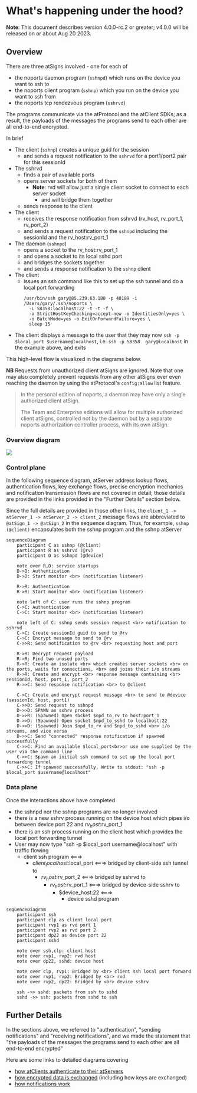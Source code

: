 # What's happening under the hood?

**Note**: This document describes version 4.0.0-rc.2 or greater; v4.0.0 will be
released on or about Aug 20 2023.

## Overview
There are three atSigns involved - one for each of
- the noports daemon program (`sshnpd`) which runs on the device you want to 
  ssh to
- the noports client program (`sshnp`) which you run on the device you want to 
  ssh from
- the noports tcp rendezvous program (`sshrvd`)

The programs communicate via the atProtocol and the atClient SDKs; as a 
result, the payloads of the messages the programs send to each other are all 
end-to-end encrypted.

In brief
- The client (`sshnp`) creates a unique guid for the session
  - and sends a request notification to the `sshrvd` for a port1/port2 pair
    for this sessionId
- The sshrvd
  - finds a pair of available ports
  - opens server sockets for both of them
    - **Note**: rvd will allow just a single client socket to connect to each 
      server socket
      - and will bridge them together
  - sends response to the client
- The client
  - receives the response notification from sshrvd (rv_host, rv_port_1, 
    rv_port_2)
  - and sends a request notification to the `sshnpd` including the sessionId 
    and the rv_host:rv_port_1
- The daemon (`sshnpd`)
  - opens a socket to the rv_host:rv_port_1
  - and opens a socket to its local sshd port
  - and bridges the sockets together
  - and sends a response notification to the `sshnp` client
- The client
  - issues an ssh command like this to set up the ssh tunnel and do a local 
    port forwarding
    ```
    /usr/bin/ssh gary@85.239.63.180 -p 40189 -i /Users/gary/.ssh/noports \
      -L 58358:localhost:22 -t -t -f \
      -o StrictHostKeyChecking=accept-new -o IdentitiesOnly=yes \
      -o BatchMode=yes -o ExitOnForwardFailure=yes \
      sleep 15
    ```
- The client displays a message to the user that they may now
  `ssh -p $local_port $username@localhost`, i.e. `ssh -p 58358 
  gary@localhost` in the example above, and exits

This high-level flow is visualized in the diagrams below.

**NB** Requests from unauthorized client atSigns are ignored. Note that one
may also completely prevent requests from any other atSigns ever even
reaching the daemon by using the atProtocol's `config:allow` list feature.
> In the personal edition of noports, a daemon may have only a single
> authorized client atSign.
>
> The Team and Enterprise editions will allow for multiple authorized client
> atSigns, controlled not by the daemon but by a separate noports
> authorization controller process, with its own atSign.

### Overview diagram
![](overview.png)

### Control plane
In the following sequence diagram, atServer address lookup flows, 
authentication flows, key exchange flows, precise encryption mechanics and 
notification transmission flows are not covered in detail; those details are 
provided in the links provided in the "Further Details" section below.

Since the full details are provided in those other links, the 
`client_1 -> atServer_1 -> atServer_2 -> client_2`
message flows are abbreviated to `@atSign_1 -> @atSign_2` in the 
sequence diagram. Thus, for example, `sshnp (@client)` encapsulates both the 
sshnp program and the sshnp atServer

```mermaid
sequenceDiagram
    participant C as sshnp (@client)
    participant R as sshrvd (@rv)
    participant D as sshnpd (@device)

    note over R,D: service startups
    D->D: Authentication
    D->D: Start monitor <br> (notification listener)
    
    R->R: Authentication
    R->R: Start monitor <br> (notification listener)

    note left of C: user runs the sshnp program
    C->C: Authentication
    C->C: Start monitor <br> (notification listener)
    
    note left of C: sshnp sends session request <br> notification to sshrvd
    C->C: Create sessionId guid to send to @rv
    C->C: Encrypt message to send to @rv
    C->>R: Send notification to @rv <br> requesting host and port
    
    R->R: Decrypt request payload
    R->R: Find two unused ports
    R->R: Create an isolate <br> which creates server sockets <br> on the ports, waits for connections, <br> and joins their i/o streams
    R->R: Create and encrypt <br> response message containing <br> sessionId, host, port_1, port_2
    R->>C: Send response notification <br> to @client
    
    C->C: Create and encrypt request message <br> to send to @device (sessionId, host, port1)
    C->>D: Send request to sshnpd
    D->>D: SPAWN an sshrv process
    D->>R: (Spawned) Open socket $npd_to_rv to host:port_1
    D->>D: (Spawned) Open socket $npd_to_sshd to localhost:22
    D->>D: (Spawned) Join $npd_to_rv and $npd_to_sshd <br> i/o streams, and vice versa
    D->>C: Send "connected" response notification if spawned successfully
    C->>C: Find an available $local_port<br>or use one supplied by the user via the command line
    C->>C: Spawn an initial ssh command to set up the local port forwarding tunnel
    C->>C: If spawned successfully, Write to stdout: "ssh -p $local_port $username@localhost"
```

### Data plane
Once the interactions above have completed
- the sshnpd nor the sshnp programs are no longer involved
- there is a new sshrv process running on the device host which pipes i/o 
  between device port 22 and $rv_host:$rv_port_1 
- there is an ssh process running on the client host which provides the 
  local port forwarding tunnel
- User may now type "ssh -p $local_port username@localhost" with traffic flowing 
  - client ssh program <===>
    - $client_localhost:$local_port <===> bridged by client-side ssh tunnel to
      - $rv_host:$rv_port_2 <===> bridged by sshrvd to
        - $rv_host:$rv_port_1 <===> bridged by device-side sshrv to
          - $device_host:22 <===>
            - device sshd program

```mermaid
sequenceDiagram
    participant ssh
    participant clp as client local port
    participant rvp1 as rvd port 1
    participant rvp2 as rvd port 2
    participant dp22 as device port 22
    participant sshd
    
    note over ssh,clp: client host
    note over rvp1, rvp2: rvd host
    note over dp22, sshd: device host
    
    note over clp, rvp1: Bridged by <br> client ssh local port forward
    note over rvp1, rvp2: Bridged by <br> rvd
    note over rvp2, dp22: Bridged by <br> device sshrv
    
    ssh ->> sshd: packets from ssh to sshd
    sshd ->> ssh: packets from sshd to ssh
```

## Further Details
In the sections above, we referred to "authentication", "sending 
notifications" and "receiving notifications", and we made the statement that
"the payloads of the messages the programs send to each other are all
end-to-end encrypted"

Here are some links to detailed diagrams covering
- [how atClients authenticate to their atServers](https://github.com/atsign-foundation/at_protocol/blob/trunk/decisions/2023-01-pkam-per-app-and-device.md#appendix---current-flows)
- [how encrypted data is exchanged](https://github.com/atsign-foundation/at_protocol/blob/trunk/usage-examples/how-to-exchange-encrypted-data.md) (including how keys are exchanged)
- [how notifications work](https://github.com/atsign-foundation/at_protocol/blob/trunk/usage-examples/how-notifications-work.md)
